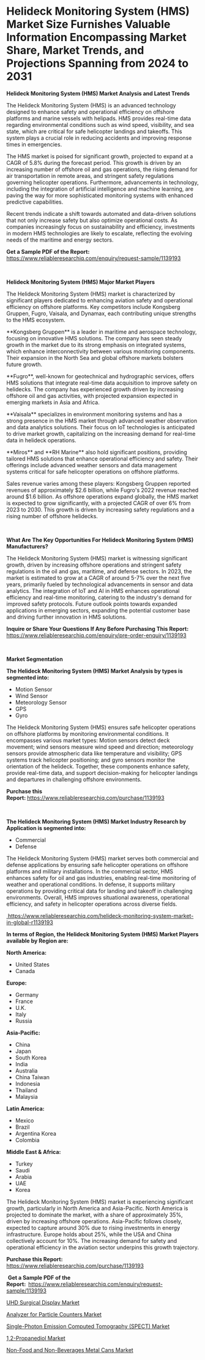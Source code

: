 <p><h1>Helideck Monitoring System (HMS) Market Size Furnishes Valuable Information Encompassing Market Share, Market Trends, and Projections Spanning from 2024 to 2031</h1></p><p><strong>Helideck Monitoring System (HMS) Market Analysis and Latest Trends</strong></p>
<p><p>The Helideck Monitoring System (HMS) is an advanced technology designed to enhance safety and operational efficiency on offshore platforms and marine vessels with helipads. HMS provides real-time data regarding environmental conditions such as wind speed, visibility, and sea state, which are critical for safe helicopter landings and takeoffs. This system plays a crucial role in reducing accidents and improving response times in emergencies.</p><p>The HMS market is poised for significant growth, projected to expand at a CAGR of 5.8% during the forecast period. This growth is driven by an increasing number of offshore oil and gas operations, the rising demand for air transportation in remote areas, and stringent safety regulations governing helicopter operations. Furthermore, advancements in technology, including the integration of artificial intelligence and machine learning, are paving the way for more sophisticated monitoring systems with enhanced predictive capabilities.</p><p>Recent trends indicate a shift towards automated and data-driven solutions that not only increase safety but also optimize operational costs. As companies increasingly focus on sustainability and efficiency, investments in modern HMS technologies are likely to escalate, reflecting the evolving needs of the maritime and energy sectors.</p></p>
<p><strong>Get a Sample PDF of the Report:&nbsp;</strong> <a href="https://www.reliableresearchiq.com/enquiry/request-sample/1139193?utm_campaign=99&utm_medium=2&utm_source=Github&utm_content=ia&utm_term=14102024&utm_id=helideck-monitoring-system-hms">https://www.reliableresearchiq.com/enquiry/request-sample/1139193</a></p>
<p>&nbsp;</p>
<p><strong>Helideck Monitoring System (HMS) Major Market Players</strong></p>
<p><p>The Helideck Monitoring System (HMS) market is characterized by significant players dedicated to enhancing aviation safety and operational efficiency on offshore platforms. Key competitors include Kongsberg Gruppen, Fugro, Vaisala, and Dynamax, each contributing unique strengths to the HMS ecosystem.</p><p>**Kongsberg Gruppen** is a leader in maritime and aerospace technology, focusing on innovative HMS solutions. The company has seen steady growth in the market due to its strong emphasis on integrated systems, which enhance interconnectivity between various monitoring components. Their expansion in the North Sea and global offshore markets bolsters future growth.</p><p>**Fugro**, well-known for geotechnical and hydrographic services, offers HMS solutions that integrate real-time data acquisition to improve safety on helidecks. The company has experienced growth driven by increasing offshore oil and gas activities, with projected expansion expected in emerging markets in Asia and Africa.</p><p>**Vaisala** specializes in environment monitoring systems and has a strong presence in the HMS market through advanced weather observation and data analytics solutions. Their focus on IoT technologies is anticipated to drive market growth, capitalizing on the increasing demand for real-time data in helideck operations.</p><p>**Miros** and **RH Marine** also hold significant positions, providing tailored HMS solutions that enhance operational efficiency and safety. Their offerings include advanced weather sensors and data management systems critical for safe helicopter operations on offshore platforms.</p><p>Sales revenue varies among these players: Kongsberg Gruppen reported revenues of approximately $2.6 billion, while Fugro's 2022 revenue reached around $1.6 billion. As offshore operations expand globally, the HMS market is expected to grow significantly, with a projected CAGR of over 6% from 2023 to 2030. This growth is driven by increasing safety regulations and a rising number of offshore helidecks.</p></p>
<p>&nbsp;</p>
<p><strong>What Are The Key Opportunities For Helideck Monitoring System (HMS) Manufacturers?</strong></p>
<p><p>The Helideck Monitoring System (HMS) market is witnessing significant growth, driven by increasing offshore operations and stringent safety regulations in the oil and gas, maritime, and defense sectors. In 2023, the market is estimated to grow at a CAGR of around 5-7% over the next five years, primarily fueled by technological advancements in sensor and data analytics. The integration of IoT and AI in HMS enhances operational efficiency and real-time monitoring, catering to the industry's demand for improved safety protocols. Future outlook points towards expanded applications in emerging sectors, expanding the potential customer base and driving further innovation in HMS solutions.</p></p>
<p><strong>Inquire or Share Your Questions If Any Before Purchasing This Report:</strong> <a href="https://www.reliableresearchiq.com/enquiry/pre-order-enquiry/1139193?utm_campaign=99&utm_medium=2&utm_source=Github&utm_content=ia&utm_term=14102024&utm_id=helideck-monitoring-system-hms">https://www.reliableresearchiq.com/enquiry/pre-order-enquiry/1139193</a></p>
<p>&nbsp;</p>
<p><strong>Market Segmentation</strong></p>
<p><strong>The Helideck Monitoring System (HMS) Market Analysis by types is segmented into:</strong></p>
<p><ul><li>Motion Sensor</li><li>Wind Sensor</li><li>Meteorology Sensor</li><li>GPS</li><li>Gyro</li></ul></p>
<p><p>The Helideck Monitoring System (HMS) ensures safe helicopter operations on offshore platforms by monitoring environmental conditions. It encompasses various market types: Motion sensors detect deck movement; wind sensors measure wind speed and direction; meteorology sensors provide atmospheric data like temperature and visibility; GPS systems track helicopter positioning; and gyro sensors monitor the orientation of the helideck. Together, these components enhance safety, provide real-time data, and support decision-making for helicopter landings and departures in challenging offshore environments.</p></p>
<p><strong>Purchase this Report:&nbsp;</strong><a href="https://www.reliableresearchiq.com/purchase/1139193?utm_campaign=99&utm_medium=2&utm_source=Github&utm_content=ia&utm_term=14102024&utm_id=helideck-monitoring-system-hms">https://www.reliableresearchiq.com/purchase/1139193</a></p>
<p>&nbsp;</p>
<p><strong>The Helideck Monitoring System (HMS) Market Industry Research by Application is segmented into:</strong></p>
<p><ul><li>Commercial</li><li>Defense</li></ul></p>
<p><p>The Helideck Monitoring System (HMS) market serves both commercial and defense applications by ensuring safe helicopter operations on offshore platforms and military installations. In the commercial sector, HMS enhances safety for oil and gas industries, enabling real-time monitoring of weather and operational conditions. In defense, it supports military operations by providing critical data for landing and takeoff in challenging environments. Overall, HMS improves situational awareness, operational efficiency, and safety in helicopter operations across diverse fields.</p></p>
<p><a href="https://www.reliableresearchiq.com/helideck-monitoring-system-market-in-global-r1139193?utm_campaign=99&utm_medium=2&utm_source=Github&utm_content=ia&utm_term=14102024&utm_id=helideck-monitoring-system-hms">&nbsp;https://www.reliableresearchiq.com/helideck-monitoring-system-market-in-global-r1139193</a></p>
<p><strong>In terms of Region, the Helideck Monitoring System (HMS) Market Players available by Region are:</strong></p>
<p>
    <p> <strong> North America: </strong>
        <ul>
            <li>United States</li>
            <li>Canada</li>
        </ul>
        </p> 
    <p> <strong> Europe: </strong>
        <ul>
            <li>Germany</li>
            <li>France</li>
            <li>U.K.</li>
            <li>Italy</li>
            <li>Russia</li>
        </ul>
        </p> 
    <p> <strong> Asia-Pacific: </strong>
        <ul>
            <li>China</li>
            <li>Japan</li>
            <li>South Korea</li>
            <li>India</li>
            <li>Australia</li>
            <li>China Taiwan</li>
            <li>Indonesia</li>
            <li>Thailand</li>
            <li>Malaysia</li>
        </ul>
        </p> 
    <p> <strong> Latin America: </strong>
        <ul>
            <li>Mexico</li>
            <li>Brazil</li>
            <li>Argentina Korea</li>
            <li>Colombia</li>
        </ul>
        </p> 
    <p> <strong> Middle East & Africa: </strong>
        <ul>
            <li>Turkey</li>
            <li>Saudi</li>
            <li>Arabia</li>
            <li>UAE</li>
            <li>Korea</li>
        </ul>
    </p>
    </p>
<p><p>The Helideck Monitoring System (HMS) market is experiencing significant growth, particularly in North America and Asia-Pacific. North America is projected to dominate the market, with a share of approximately 35%, driven by increasing offshore operations. Asia-Pacific follows closely, expected to capture around 30% due to rising investments in energy infrastructure. Europe holds about 25%, while the USA and China collectively account for 10%. The increasing demand for safety and operational efficiency in the aviation sector underpins this growth trajectory.</p></p>
<p><strong>Purchase this Report: </strong><a href="https://www.reliableresearchiq.com/purchase/1139193?utm_campaign=99&utm_medium=2&utm_source=Github&utm_content=ia&utm_term=14102024&utm_id=helideck-monitoring-system-hms">https://www.reliableresearchiq.com/purchase/1139193</a></p>
<p>&nbsp;<strong>Get a Sample PDF of the Report:&nbsp;&nbsp;</strong><a href="https://www.reliableresearchiq.com/enquiry/request-sample/1139193?utm_campaign=99&utm_medium=2&utm_source=Github&utm_content=ia&utm_term=14102024&utm_id=helideck-monitoring-system-hms">https://www.reliableresearchiq.com/enquiry/request-sample/1139193</a></p>
<p><strong></strong></p>
<p><p><a href="https://github.com/darcy8m10dupre/Market-Research-Report-List-1/blob/main/uhd-surgical-display-market.md?utm_campaign=99&utm_medium=2&utm_source=Github&utm_content=ia&utm_term=14102024&utm_id=helideck-monitoring-system-hms">UHD Surgical Display Market</a></p><p><a href="https://www.linkedin.com/pulse/global-analyzer-particle-counters-market-sector2024-2031-wh70f?trk=public_post_embed_feed-article-content&utm_campaign=99&utm_medium=2&utm_source=Github&utm_content=ia&utm_term=14102024&utm_id=helideck-monitoring-system-hms">Analyzer for Particle Counters Market</a></p><p><a href="https://github.com/alespiliffe/Market-Research-Report-List-1/blob/main/single-photon-emission-computed-tomography-spect-market.md?utm_campaign=99&utm_medium=2&utm_source=Github&utm_content=ia&utm_term=14102024&utm_id=helideck-monitoring-system-hms">Single-Photon Emission Computed Tomography (SPECT) Market</a></p><p><a href="https://www.linkedin.com/pulse/12-propanediol-market-growth-segmentation-regional-analysis-c3ecf?trk=public_post_embed_feed-article-content&utm_campaign=99&utm_medium=2&utm_source=Github&utm_content=ia&utm_term=14102024&utm_id=helideck-monitoring-system-hms">1,2-Propanediol Market</a></p><p><a href="https://www.linkedin.com/pulse/analyzing-non-food-non-beverages-metal-cans-market-dynamics-f5x1f?trk=public_post_embed_feed-article-content&utm_campaign=99&utm_medium=2&utm_source=Github&utm_content=ia&utm_term=14102024&utm_id=helideck-monitoring-system-hms">Non-Food and Non-Beverages Metal Cans Market</a></p></p>